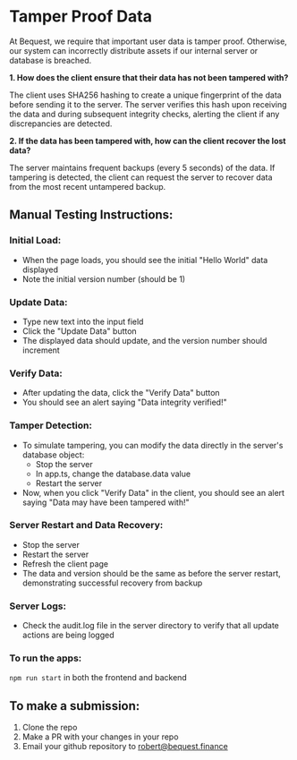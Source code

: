 # Tamper Proof Data

At Bequest, we require that important user data is tamper proof. Otherwise, our system can incorrectly distribute assets if our internal server or database is breached. 

**1. How does the client ensure that their data has not been tampered with?**

The client uses SHA256 hashing to create a unique fingerprint of the data before sending it to the server.
The server verifies this hash upon receiving the data and during subsequent integrity checks, alerting the client if any discrepancies are detected.

**2. If the data has been tampered with, how can the client recover the lost data?**

The server maintains frequent backups (every 5 seconds) of the data.
If tampering is detected, the client can request the server to recover data from the most recent untampered backup.

## **Manual Testing Instructions:**

### Initial Load:
- When the page loads, you should see the initial "Hello World" data displayed
- Note the initial version number (should be 1)

### Update Data:
- Type new text into the input field
- Click the "Update Data" button
- The displayed data should update, and the version number should increment

### Verify Data:
- After updating the data, click the "Verify Data" button
- You should see an alert saying "Data integrity verified!"

### Tamper Detection:
- To simulate tampering, you can modify the data directly in the server's database object:
  - Stop the server
  - In app.ts, change the database.data value
  - Restart the server
- Now, when you click "Verify Data" in the client, you should see an alert saying "Data may have been tampered with!"

### Server Restart and Data Recovery:
- Stop the server
- Restart the server
- Refresh the client page
- The data and version should be the same as before the server restart, demonstrating successful recovery from backup

### Server Logs:
- Check the audit.log file in the server directory to verify that all update actions are being logged




### To run the apps:
```npm run start``` in both the frontend and backend

## To make a submission:
1. Clone the repo
2. Make a PR with your changes in your repo
3. Email your github repository to robert@bequest.finance
